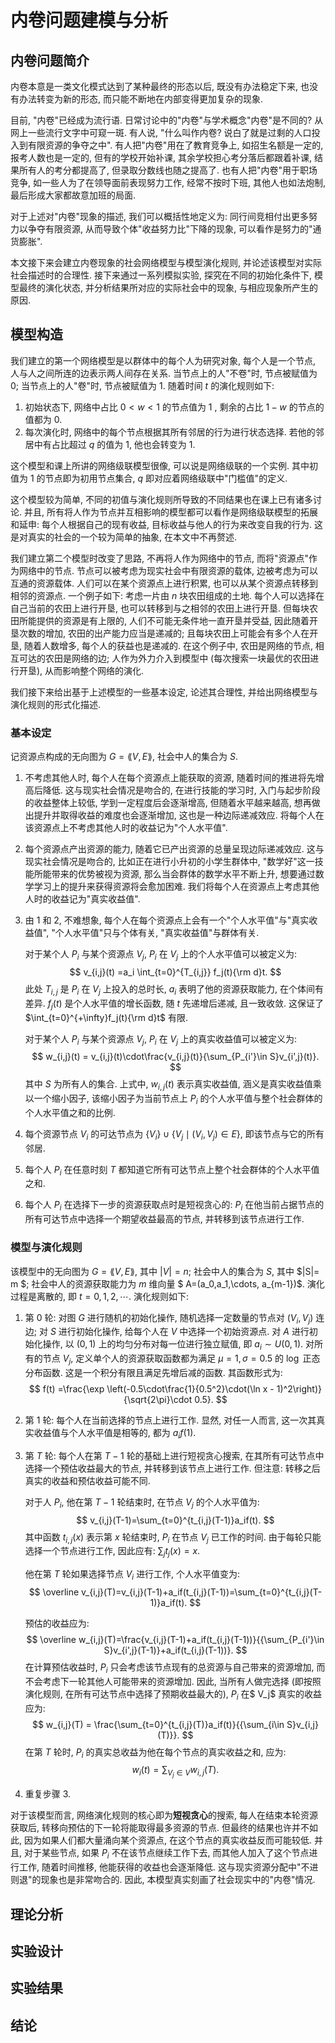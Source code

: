 # 内卷问题建模与分析
## 内卷问题简介

内卷本意是一类文化模式达到了某种最终的形态以后, 既没有办法稳定下来, 也没有办法转变为新的形态, 而只能不断地在内部变得更加复杂的现象. 

目前, "内卷"已经成为流行语. 日常讨论中的"内卷"与学术概念"内卷"是不同的? 从网上一些流行文字中可窥一斑. 有人说, "什么叫作内卷? 说白了就是过剩的人口投入到有限资源的争夺之中". 有人把"内卷"用在了教育竞争上, 如招生名额是一定的, 报考人数也是一定的, 但有的学校开始补课, 其余学校担心考分落后都跟着补课, 结果所有人的考分都提高了, 但录取分数线也随之提高了. 也有人把"内卷"用于职场竞争, 如一些人为了在领导面前表现努力工作, 经常不按时下班, 其他人也如法炮制, 最后形成大家都故意加班的局面. 

对于上述对"内卷"现象的描述, 我们可以概括性地定义为: 同行间竞相付出更多努力以争夺有限资源, 从而导致个体"收益努力比"下降的现象, 可以看作是努力的"通货膨胀". 

本文接下来会建立内卷现象的社会网络模型与模型演化规则, 并论述该模型对实际社会描述时的合理性. 接下来通过一系列模拟实验, 探究在不同的初始化条件下, 模型最终的演化状态, 并分析结果所对应的实际社会中的现象, 与相应现象所产生的原因.

## 模型构造

我们建立的第一个网络模型是以群体中的每个人为研究对象, 每个人是一个节点, 人与人之间所连的边表示两人间存在关系. 当节点上的人"不卷"时, 节点被赋值为 $0$; 当节点上的人"卷"时, 节点被赋值为 $1$. 随着时间 $t$ 的演化规则如下:

1. 初始状态下, 网络中占比 $0<w<1$ 的节点值为 $1$ , 剩余的占比 $1-w$ 的节点的值都为 $0$.
2. 每次演化时, 网络中的每个节点根据其所有邻居的行为进行状态选择. 若他的邻居中有占比超过 $q$ 的值为 1, 他也会转变为 1.

这个模型和课上所讲的网络级联模型很像, 可以说是网络级联的一个实例. 其中初值为 $1$ 的节点即为初用节点集合, $q$ 即对应着网络级联中"门槛值"的定义.

这个模型较为简单, 不同的初值与演化规则所导致的不同结果也在课上已有诸多讨论. 并且, 所有将人作为节点并互相影响的模型都可以看作是网络级联模型的拓展和延申: 每个人根据自己的现有收益, 目标收益与他人的行为来改变自我的行为. 这是对真实的社会的一个较为简单的抽象, 在本文中不再赘述.

我们建立第二个模型时改变了思路, 不再将人作为网络中的节点, 而将"资源点"作为网络中的节点. 节点可以被考虑为现实社会中有限资源的载体, 边被考虑为可以互通的资源载体. 人们可以在某个资源点上进行积累, 也可以从某个资源点转移到相邻的资源点. 一个例子如下: 考虑一片由 $n$ 块农田组成的土地. 每个人可以选择在自己当前的农田上进行开垦, 也可以转移到与之相邻的农田上进行开垦. 但每块农田所能提供的资源是有上限的, 人们不可能无条件地一直开垦并受益, 因此随着开垦次数的增加, 农田的出产能力应当是递减的; 且每块农田上可能会有多个人在开垦, 随着人数增多, 每个人的获益也是递减的. 在这个例子中, 农田是网络的节点, 相互可达的农田是网络的边; 人作为外力介入到模型中 (每次搜索一块最优的农田进行开垦), 从而影响整个网络的演化.

我们接下来给出基于上述模型的一些基本设定, 论述其合理性, 并给出网络模型与演化规则的形式化描述.

### 基本设定

记资源点构成的无向图为 $G=\lang V,E\rang$, 社会中人的集合为 $S$.

1. 不考虑其他人时, 每个人在每个资源点上能获取的资源, 随着时间的推进将先增高后降低. 这与现实社会情况是吻合的, 在进行技能的学习时, 入门与起步阶段的收益整体上较低, 学到一定程度后会逐渐增高, 但随着水平越来越高, 想再做出提升并取得收益的难度也会逐渐增加, 这也是一种边际递减效应. 将每个人在该资源点上不考虑其他人时的收益记为"个人水平值".

2. 每个资源点产出资源的能力, 随着它已产出资源的总量呈现边际递减效应. 这与现实社会情况是吻合的, 比如正在进行小升初的小学生群体中, "数学好"这一技能所能带来的优势被视为资源, 那么当会群体的数学水平不断上升, 想要通过数学学习上的提升来获得资源将会愈加困难. 我们将每个人在资源点上考虑其他人时的收益记为"真实收益值".

3. 由 $1$ 和 $2$, 不难想象, 每个人在每个资源点上会有一个"个人水平值"与"真实收益值", "个人水平值"只与个体有关, "真实收益值"与群体有关. 

   对于某个人 $P_i$ 与某个资源点 $V_j$, $P_i$ 在 $V_j$ 上的个人水平值可以被定义为:
   $$
   v_{i,j}(t) =a_i \int_{t=0}^{T_{i,j}} f_j(t){\rm d}t.
   $$
   此处 $T_{i,j}$ 是 $P_i$ 在 $V_j$ 上投入的总时长, $a_i$ 表明了他的资源获取能力, 在个体间有差异. $f_j(t)$ 是个人水平值的增长函数, 随 $t$ 先递增后递减, 且一致收敛. 这保证了 $\int_{t=0}^{+\infty}f_j(t){\rm d}t$ 有限.

   对于某个人 $P_i$ 与某个资源点 $V_j$, $P_i$ 在 $V_j$ 上的真实收益值可以被定义为:
   $$
   w_{i,j}(t) = v_{i,j}(t)\cdot\frac{v_{i,j}(t)}{\sum_{P_{i'}\in S}v_{i',j}(t)}.
   $$
   其中 $S$ 为所有人的集合. 上式中, $w_{i,j}(t)$ 表示真实收益值, 涵义是真实收益值乘以一个缩小因子, 该缩小因子为当前节点上 $P_i$ 的个人水平值与整个社会群体的个人水平值之和的比例.

4. 每个资源节点 $V_i$ 的可达节点为 $\{V_i\}\cup \{V_j\mid (V_i,V_j)\in E\}$, 即该节点与它的所有邻居.

5. 每个人 $P_i$ 在任意时刻 $T$ 都知道它所有可达节点上整个社会群体的个人水平值之和.

6. 每个人 $P_i$ 在选择下一步的资源获取点时是短视贪心的: $P_i$ 在他当前占据节点的所有可达节点中选择一个期望收益最高的节点, 并转移到该节点进行工作.

### 模型与演化规则

该模型中的无向图为 $G=\lang V,E\rang$, 其中 $|V|=n$; 社会中人的集合为 $S$, 其中 $|S|= m $; 社会中人的资源获取能力为 $m$ 维向量 $ A=(a_0,a_1,\cdots, a_{m-1})$. 演化过程是离散的, 即 $t = 0,1,2,\cdots$. 演化规则如下:

1. 第 $0$ 轮: 对图 $G$ 进行随机的初始化操作, 随机选择一定数量的节点对 $(V_i,V_j)$ 连边; 对 $S$ 进行初始化操作, 给每个人在 $V$ 中选择一个初始资源点. 对 $A$ 进行初始化操作, 以 $(0,1)$ 上的均匀分布对每一位进行独立赋值, 即 $a_i\sim U(0,1)$. 对所有的节点 $V_j$, 定义单个人的资源获取函数都为满足 $\mu=1,\sigma=0.5$ 的 $\log$ 正态分布函数. 这是一个积分有限且满足先增后减的函数. 其函数形式为:
   $$
   f(t) =\frac{\exp \left(-0.5\cdot\frac{1}{0.5^2}\cdot(\ln x - 1)^2\right)}{\sqrt{2\pi}\cdot 0.5}.
   $$

2. 第 $1$ 轮: 每个人在当前选择的节点上进行工作. 显然, 对任一人而言, 这一次其真实收益值与个人水平值是相等的, 都为 $a_if(1)$.

3. 第 $T$ 轮: 每个人在第 $T-1$ 轮的基础上进行短视贪心搜索, 在其所有可达节点中选择一个预估收益最大的节点, 并转移到该节点上进行工作. 但注意: 转移之后真实的收益和预估收益可能不同.

   对于人 $P_i$, 他在第 $T-1$ 轮结束时, 在节点 $V_j$ 的个人水平值为:
   $$
   v_{i,j}(T-1)=\sum_{t=0}^{t_{i,j}(T-1)}a_if(t).
   $$
   其中函数 $t_{i,j}(x)$ 表示第 $x$ 轮结束时, $P_i$ 在节点 $V_j$ 已工作的时间. 由于每轮只能选择一个节点进行工作, 因此应有: $\sum_{j}t_j(x)=x$.

   他在第 $T$ 轮如果选择节点 $V_i$ 进行工作, 个人水平值变为:
   $$
   \overline v_{i,j}(T)=v_{i,j}(T-1)+a_if(t_{i,j}(T-1))=\sum_{t=0}^{t_{i,j}(T-1)}a_if(t).
   $$
   

   预估的收益应为:
   $$
   \overline w_{i,j}(T)=\frac{v_{i,j}(T-1)+a_if(t_{i,j}(T-1))}{{\sum_{P_{i'}\in S}v_{i',j}(T-1)}+a_if(t_{i,j}(T-1))}.
   $$
   在计算预估收益时, $P_i$ 只会考虑该节点现有的总资源与自己带来的资源增加, 而不会考虑下一轮其他人可能带来的资源增加. 因此, 当所有人做完选择 (即按照演化规则, 在所有可达节点中选择了预期收益最大的), $P_i$ 在$ V_j$ 真实的收益应为:
   $$
   w_{i,j}(T) = \frac{\sum_{t=0}^{t_{i,j}(T)}a_if(t)}{{\sum_{i\in S}v_{i,j}(T)}}.
   $$
   在第 $T$ 轮时, $P_i$ 的真实总收益为他在每个节点的真实收益之和, 应为:
   $$
   w_i(t) = \sum_{V_j\in V}w_{i,j}(T).
   $$

4. 重复步骤 $3$.

对于该模型而言, 网络演化规则的核心即为**短视贪心**的搜索, 每人在结束本轮资源获取后, 转移向预估的下一轮将能取得最多资源的节点. 但最终的结果也许并不如此, 因为如果人们都大量涌向某个资源点, 在这个节点的真实收益反而可能较低. 并且, 对于某些节点, 如果 $P_i$ 不在该节点继续工作下去, 而其他人加入了这个节点进行工作, 随着时间推移, 他能获得的收益也会逐渐降低. 这与现实资源分配中"不进则退"的现象也是非常吻合的. 因此, 本模型真实刻画了社会现实中的"内卷"情况.

## 理论分析

## 实验设计

## 实验结果

## 结论 